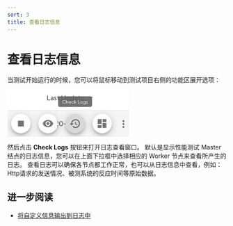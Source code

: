 ```yaml
---
sort: 3
title: 查看日志信息
---
```


# 查看日志信息

当测试开始运行的时候，您可以将鼠标移动到测试项目右侧的功能区展开选项：

<style>
    img[alt=pic00000005] { 
        display: block;
        width: 280px; 
    }
</style>
![pic00000005](/assets/images/pic00000005.png)

然后点击 **Check Logs** 按钮来打开日志查看窗口。
默认是显示性能测试 Master 结点的日志信息，您可以在上面下拉框中选择相应的 Worker 节点来查看所产生的日志。
查看日志可以确保各节点都工作正常，也可以从日志信息中查看，例如：Http请求的发送情况、被测系统的反应时间等原始数据。

## 进一步阅读

* [将自定义信息输出到日志中](/cn/ScriptGuides/GettingJsonData.html)
